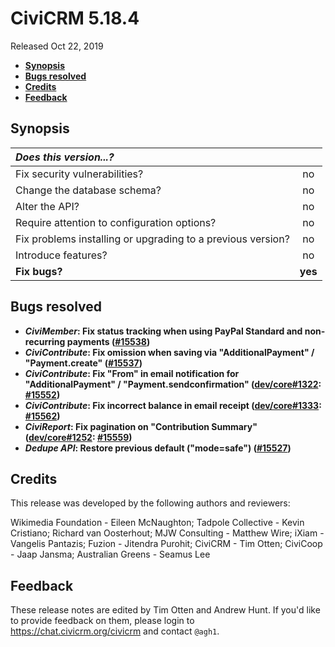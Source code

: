 # CiviCRM 5.18.4

Released Oct 22, 2019

- **[Synopsis](#synopsis)**
- **[Bugs resolved](#bugs)**
- **[Credits](#credits)**
- **[Feedback](#feedback)**

## <a name="synopsis"></a>Synopsis

| *Does this version...?*                                         |         |
|:--------------------------------------------------------------- |:-------:|
| Fix security vulnerabilities?                                   |   no    |
| Change the database schema?                                     |   no    |
| Alter the API?                                                  |   no    |
| Require attention to configuration options?                     |   no    |
| Fix problems installing or upgrading to a previous version?     |   no    |
| Introduce features?                                             |   no    |
| **Fix bugs?**                                                   | **yes** |

## <a name="bugs"></a>Bugs resolved

* **_CiviMember_: Fix status tracking when using PayPal Standard and non-recurring payments ([#15538](https://github.com/civicrm/civicrm-core/pull/15538))**
* **_CiviContribute_: Fix omission when saving via "AdditionalPayment" / "Payment.create" ([#15537](https://github.com/civicrm/civicrm-core/pull/15537))**
* **_CiviContribute_: Fix "From" in email notification for "AdditionalPayment" / "Payment.sendconfirmation" ([dev/core#1322](https://lab.civicrm.org/dev/core/issues/1322): [#15552](https://github.com/civicrm/civicrm-core/pull/15552))**
* **_CiviContribute_: Fix incorrect balance in email receipt ([dev/core#1333](https://lab.civicrm.org/dev/core/issues/1333): [#15562](https://github.com/civicrm/civicrm-core/pull/15562))**
* **_CiviReport_: Fix pagination on "Contribution Summary" ([dev/core#1252](https://lab.civicrm.org/dev/core/issues/1252): [#15559](https://github.com/civicrm/civicrm-core/pull/15559))**
* **_Dedupe API_: Restore previous default ("mode=safe") ([#15527](https://github.com/civicrm/civicrm-core/pull/15527))**

## <a name="credits"></a>Credits

This release was developed by the following authors and reviewers:

Wikimedia Foundation - Eileen McNaughton; Tadpole Collective - Kevin
Cristiano; Richard van Oosterhout; MJW Consulting - Matthew Wire; iXiam -
Vangelis Pantazis; Fuzion - Jitendra Purohit; CiviCRM - Tim Otten; CiviCoop -
Jaap Jansma; Australian Greens - Seamus Lee

## <a name="feedback"></a>Feedback

These release notes are edited by Tim Otten and Andrew Hunt.  If you'd like to
provide feedback on them, please login to https://chat.civicrm.org/civicrm and
contact `@agh1`.



